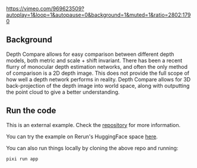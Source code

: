 <!--[metadata]
title = "Depth Compare"
tags = ["2D", "3D", "HuggingFace", "Depth", "Pinhole camera"]
source = "https://github.com/pablovela5620/monoprior"
thumbnail = "TODO"
thumbnail_dimensions = [480, 480]
-->


https://vimeo.com/969623509?autoplay=1&loop=1&autopause=0&background=1&muted=1&ratio=2802:1790

## Background
Depth Compare allows for easy comparison between different depth models, both metric and scale + shift invariant. There has been a recent flurry of monocular depth estimation networks, and often the only method of comparison is a 2D depth image. This does not provide the full scope of how well a depth network performs in reality. Depth Compare allows for 3D back-projection of the depth image into world space, along with outputting the point cloud to give a better understanding.

## Run the code
This is an external example. Check the [repository](https://github.com/pablovela5620/monoprior) for more information.

You can try the example on Rerun's HuggingFace space [here](https://huggingface.co/spaces/pablovela5620/depth-compare).

You can also run things locally by cloning the above repo and running:
```
pixi run app
```
